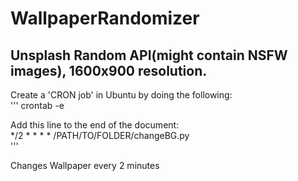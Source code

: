 # WallpaperRandomizer
## Unsplash Random API(might contain NSFW images), 1600x900 resolution.


Create a 'CRON job' in Ubuntu by doing the following:  
'''
crontab -e  
  
Add this line to the end of the document:  
*/2 * * * * /PATH/TO/FOLDER/changeBG.py  
'''

Changes Wallpaper every 2 minutes
